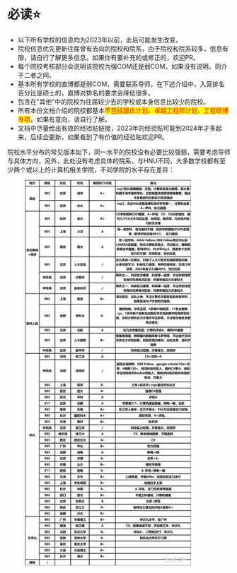 # 必读⭐

* 以下所有学校的信息均为2023年以前，此后可能发生改变。
* 院校信息优先更新往届曾有去向的院校和院系，由于院校和院系较多，信息有限，请自行了解更多信息。如果你有要补充的或修正的，欢迎PR。
* 每个院校考核部分会说明该院校为强COM还是弱COM，如果没有说明，则介于二者之间。
* 基本所有学校的直博都是弱COM，需要联系导师，在下述介绍中，入营排名百分比是硕士的，直博对排名的要求会降低很多。
* 包含在"其他"中的院校为往届较少去的学校或本身信息比较少的院校。
* 所有本份文档介绍的院校都基本<mark style="color:red;">不包括国优计划、卓越工程师计划、工程硕博专项</mark>，如果有意向，请自行了解。
* 文档中尽量给出有效的经验贴链接，2023年的经验贴可能到2024年才多起来，后续会更新，如果看到了有价值的经验贴欢迎PR。

[^国优计划]: 2023年出台，研究生在读期间修读一部分教育学课程，毕业时拿到本专业学位同时获得相应教育学位和中小学教师资格证，主要面向理工科推免。

院校水平分布的常见版本如下，同一水平的院校没有必要比较强弱，需要考虑导师与具体方向，另外，此处没有考虑具体的院系，与HNU不同，大多数学校都有至少两个或以上的计算机相关学院，不同学院的水平存在差异：

<figure><img src="../assets/计算机专业保研.jpeg" alt="" width="375"><figcaption></figcaption></figure>



